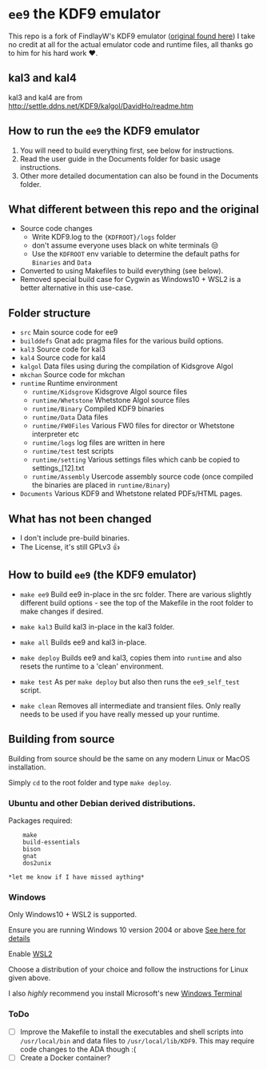 # `ee9` the KDF9 emulator
This repo is a fork of FindlayW's KDF9 emulator ([original found here](http://www.findlayw.plus.com/KDF9/emulation/emulator.html)) I take no credit at all for the actual emulator code and runtime files, all thanks go to him for his hard work :heart:.

## kal3 and kal4
kal3 and kal4 are from http://settle.ddns.net/KDF9/kalgol/DavidHo/readme.htm

## How to run the `ee9` the KDF9 emulator
1. You will need to build everything first, see below for instructions.
2. Read the user guide in the Documents folder for basic usage instructions.
3. Other more detailed documentation can also be found in the Documents folder.

## What different between this repo and the original
- Source code changes 
    - Write KDF9.log to the `{KDFROOT}/logs` folder 
    - don't assume everyone uses black on white terminals :unamused:
    - Use the `KDFROOT` env variable to determine the default paths for `Binaries` and `Data`
- Converted to using Makefiles to build everything (see below).
- Removed special build case for Cygwin as Windows10 + WSL2 is a better alternative in this use-case.


## Folder structure
- `src` Main source code for ee9
- `builddefs` Gnat adc pragma files for the various build options.
- `kal3` Source code for kal3
- `kal4` Source code for kal4
- `kalgol` Data files using during the compilation of Kidsgrove Algol
- `mkchan` Source code for mkchan
- `runtime` Runtime environment
    - `runtime/Kidsgrove` Kidsgrove Algol source files
    - `runtime/Whetstone` Whetstone Algol source files
    - `runtime/Binary` Compiled KDF9 binaries
    - `runtime/Data` Data files
    - `runtime/FW0Files` Various FW0 files for director or Whetstone interpreter etc
    - `runtime/logs` log files are written in here
    - `runtime/test` test scripts
    - `runtime/setting` Various settings files which canb be copied to settings_[12].txt
    - `runtime/Assembly` Usercode assembly source code (once compiled the binaries are placed in `runtime/Binary`)
- `Documents` Various KDF9 and Whetstone related PDFs/HTML pages.

## What has not been changed
- I don't include pre-build binaries.
- The License, it's still GPLv3 :thumbsup:

## How to build `ee9` (the KDF9 emulator)
- `make ee9`
    Build ee9 in-place in the src folder.
    There are various slightly different build options - see the top of the Makefile in the root folder to make changes if desired.

- `make kal3`
    Build kal3 in-place in the kal3 folder.

- `make all`
    Builds ee9 and kal3 in-place.

- `make deploy`
    Builds ee9 and kal3, copies them into `runtime` and also resets the runtime to a 'clean' environment.

- `make test`
    As per `make deploy` but also then runs the `ee9_self_test` script.

- `make clean`
    Removes all intermediate and transient files. Only really needs to be used if you have really messed up your runtime.

## Building from source
Building from source should be the same on any modern Linux or MacOS installation.

Simply `cd` to the root folder and type `make deploy`.

### Ubuntu and other Debian derived distributions.
Packages required:
```
    make
    build-essentials
    bison
    gnat
    dos2unix
```
    *let me know if I have missed aything*

### Windows
Only Windows10 + WSL2 is supported.

Ensure you are running Windows 10 version 2004 or above [See here for details](https://docs.microsoft.com/en-us/windows/whats-new/whats-new-windows-10-version-2004)

Enable [WSL2](https://docs.microsoft.com/en-us/windows/wsl/install-win10)

Choose a distribution of your choice and follow the instructions for Linux given above.

I also *highly* recommend you install Microsoft's new [Windows Terminal](https://github.com/microsoft/terminal)

### ToDo
- [ ] Improve the Makefile to install the executables and shell scripts into `/usr/local/bin` and data files to `/usr/local/lib/KDF9`. This may require code changes to the ADA though :(
- [ ] Create a Docker container?